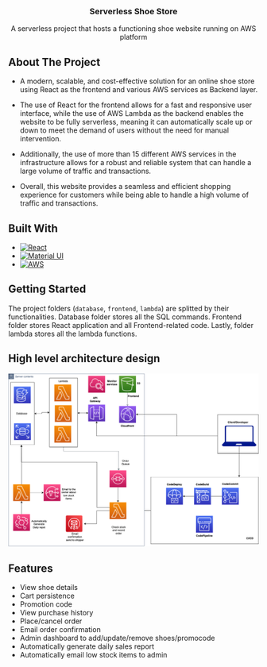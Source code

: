 <!-- Improved compatibility of back to top link: See: https://github.com/othneildrew/Best-README-Template/pull/73 -->

<a name="readme-top"></a>

<!--
*** Thanks for checking out the Best-README-Template. If you have a suggestion
*** that would make this better, please fork the repo and create a pull request
*** or simply open an issue with the tag "enhancement".
*** Don't forget to give the project a star!
*** Thanks again! Now go create something AMAZING! :D
-->

<!-- PROJECT LOGO -->
<br />
<div align="center">
  <h3 align="center">Serverless Shoe Store</h3>

  <p align="center">
    A serverless project that hosts a functioning shoe website running on AWS platform
  </p>
</div>

<!-- ABOUT THE PROJECT -->

## About The Project

- A modern, scalable, and cost-effective solution for an online shoe store using React as the frontend and various AWS services as Backend layer.

- The use of React for the frontend allows for a fast and responsive user interface, while the use of AWS Lambda as the backend enables the website to be fully serverless, meaning it can automatically scale up or down to meet the demand of users without the need for manual intervention.
- Additionally, the use of more than 15 different AWS services in the infrastructure allows for a robust and reliable system that can handle a large volume of traffic and transactions.
- Overall, this website provides a seamless and efficient shopping experience for customers while being able to handle a high volume of traffic and transactions.

## Built With

- [![React][react.js]][react-url]
- [![Material UI][materialui]][materialui-url]
- [![AWS][aws]][aws-url]

<!-- GETTING STARTED -->

## Getting Started

The project folders (`database`, `frontend`, `lambda`) are splitted by their functionalities. Database folder stores all the SQL commands. Frontend folder stores React application and all Frontend-related code. Lastly, folder lambda stores all the lambda functions.

## High level architecture design

![Architecture](./images/architecture.png)

## Features

- View shoe details
- Cart persistence
- Promotion code
- View purchase history
- Place/cancel order
- Email order confirmation
- Admin dashboard to add/update/remove shoes/promocode
- Automatically generate daily sales report
- Automatically email low stock items to admin

<!-- MARKDOWN LINKS & IMAGES -->
<!-- https://www.markdownguide.org/basic-syntax/#reference-style-links -->

[react.js]: https://img.shields.io/badge/React-20232A?style=for-the-badge&logo=react&logoColor=61DAFB
[react-url]: https://reactjs.org/
[materialui]: https://img.shields.io/badge/Material_UI-4834d4?style=for-the-badge&logo=mui&logoColor=white
[materialui-url]: https://mui.com/
[docker.dev]: https://img.shields.io/badge/DOCKER-3498db?style=for-the-badge&logo=docker&logoColor=white
[docker-url]: https://www.docker.com/
[expressjs]: https://img.shields.io/badge/Express-f9ca24?style=for-the-badge&logo=express&logoColor=black
[express-url]: https://expressjs.com/
[postgres-url]: https://www.postgresql.org/
[postgresql]: https://img.shields.io/badge/PostgreSQL-dff9fb?style=for-the-badge&logo=postgresql&logoColor=black
[aws-url]: https://aws.amazon.com/
[aws]: https://img.shields.io/badge/AWS-ef9432?style=for-the-badge&logo=amazonaws

